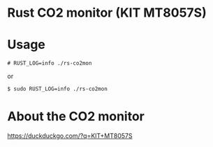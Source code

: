 # Rust CO2 monitor (KIT MT8057S)

# Usage

    # RUST_LOG=info ./rs-co2mon

or 

    $ sudo RUST_LOG=info ./rs-co2mon


# About the CO2 monitor

https://duckduckgo.com/?q=KIT+MT8057S
